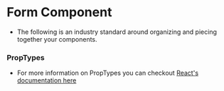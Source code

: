 # Form Component

- The following is an industry standard around organizing and piecing together your components.

### PropTypes

- For more information on PropTypes you can checkout [React's documentation here](https://reactjs.org/docs/typechecking-with-proptypes.html)
